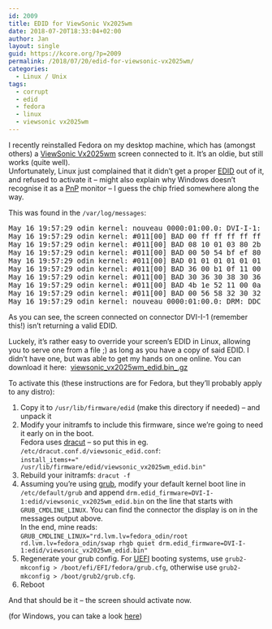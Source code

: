 ```yaml
---
id: 2009
title: EDID for ViewSonic Vx2025wm
date: 2018-07-20T18:33:04+02:00
author: Jan
layout: single
guid: https://kcore.org/?p=2009
permalink: /2018/07/20/edid-for-viewsonic-vx2025wm/
categories:
  - Linux / Unix
tags:
  - corrupt
  - edid
  - fedora
  - linux
  - viewsonic vx2025wm
---
```

I recently reinstalled Fedora on my desktop machine, which has (amongst others) a <a href="https://www.viewsonic.com/uk/products/lcd/vx2025wm.php" target="_blank" rel="noopener">ViewSonic Vx2025wm</a> screen connected to it. It&#8217;s an oldie, but still works (quite well).  
Unfortunately, Linux just complained that it didn&#8217;t get a proper <a href="https://en.wikipedia.org/wiki/Extended_Display_Identification_Data" target="_blank" rel="noopener">EDID</a> out of it, and refused to activate it &#8211; might also explain why Windows doesn&#8217;t recognise it as a <a href="https://en.wikipedia.org/wiki/Plug_and_play" target="_blank" rel="noopener">PnP</a> monitor &#8211; I guess the chip fried somewhere along the way.

This was found in the `/var/log/messages`:

<pre>May 16 19:57:29 odin kernel: nouveau 0000:01:00.0: DVI-I-1: EDID is invalid:
May 16 19:57:29 odin kernel: #011[00] BAD 00 ff ff ff ff ff ff 00 5a 63 1d e5 01 01 01 01
May 16 19:57:29 odin kernel: #011[00] BAD 08 10 01 03 80 2b 1b 78 2e cf e5 a3 5a 49 a0 24
May 16 19:57:29 odin kernel: #011[00] BAD 00 50 54 bf ef 80 b3 0f 81 80 81 40 71 4f 31 0a
May 16 19:57:29 odin kernel: #011[00] BAD 01 01 01 01 01 01 21 39 90 30 62 1a 27 40 68 b0
May 16 19:57:29 odin kernel: #011[00] BAD 36 00 b1 0f 11 00 00 1c 00 00 00 ff 00 51 36 59
May 16 19:57:29 odin kernel: #011[00] BAD 30 36 30 38 30 36 38 33 39 0a 00 00 00 fd 00 32
May 16 19:57:29 odin kernel: #011[00] BAD 4b 1e 52 11 00 0a 20 20 20 20 20 20 00 00 00 fc
May 16 19:57:29 odin kernel: #011[00] BAD 00 56 58 32 30 32 35 77 6d 0a 20 20 20 20 00 f4
May 16 19:57:29 odin kernel: nouveau 0000:01:00.0: DRM: DDC responded, but no EDID for DVI-I-1</pre>

As you can see, the screen connected on connector DVI-I-1 (remember this!) isn&#8217;t returning a valid EDID.

Luckely, it&#8217;s rather easy to override your screen&#8217;s EDID in Linux, allowing you to serve one from a file ;) as long as you have a copy of said EDID. I didn&#8217;t have one, but was able to get my hands on one online. You can download it here: 
[viewsonic_vx2025wm_edid.bin_.gz](/assets/files/2018/07/viewsonic_vx2025wm_edid.bin_.gz)

To activate this (these instructions are for Fedora, but they&#8217;ll probably apply to any distro):

  1. Copy it to `/usr/lib/firmware/edid` (make this directory if needed) &#8211; and unpack it
  2. Modify your initramfs to include this firmware, since we&#8217;re going to need it early on in the boot.  
    Fedora uses <a href="https://dracut.wiki.kernel.org/index.php/Main_Page" target="_blank" rel="noopener">dracut</a> &#8211; so put this in eg. `/etc/dracut.conf.d/viewsonic_edid.conf`:  
    `install_items+=" /usr/lib/firmware/edid/viewsonic_vx2025wm_edid.bin"`
  3. Rebuild your initramfs: `dracut -f`
  4. Assuming you&#8217;re using <a href="https://www.gnu.org/software/grub/" target="_blank" rel="noopener">grub</a>, modify your default kernel boot line in `/etc/default/grub` and append `drm.edid_firmware=DVI-I-1:edid/viewsonic_vx2025wm_edid.bin` on the line that starts with `GRUB_CMDLINE_LINUX`. You can find the connector the display is on in the messages output above.  
    In the end, mine reads: `GRUB_CMDLINE_LINUX="rd.lvm.lv=fedora_odin/root rd.lvm.lv=fedora_odin/swap rhgb quiet drm.edid_firmware=DVI-I-1:edid/viewsonic_vx2025wm_edid.bin"`
  5. Regenerate your grub config. For <a href="https://en.wikipedia.org/wiki/Unified_Extensible_Firmware_Interface" target="_blank" rel="noopener">UEFI</a> booting systems, use `grub2-mkconfig > /boot/efi/EFI/fedora/grub.cfg`, otherwise use `grub2-mkconfig > /boot/grub2/grub.cfg`.
  6. Reboot

And that should be it &#8211; the screen should activate now.

(for Windows, you can take a look <a href="http://www.komeil.com/blog/fix-edid-monitor-no-signal-dvi" target="_blank" rel="noopener">here</a>)
